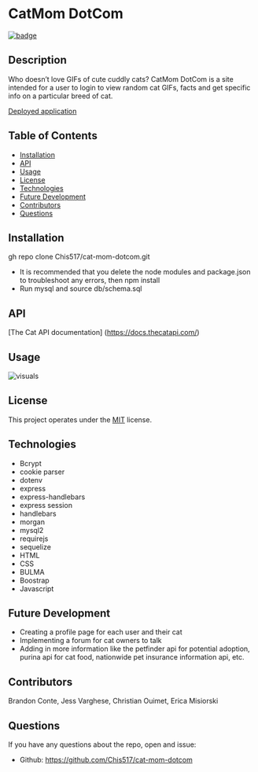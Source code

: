# CatMom DotCom

  [![badge](https://img.shields.io/badge/License-MIT-yellow.svg)]((https://opensource.org/licenses/MIT))
  
  ## Description

  Who doesn’t love GIFs of cute cuddly cats? CatMom DotCom is a site intended for a user to login to view random cat GIFs, facts and get specific info on a particular breed of cat.


[Deployed application](https://github.com/Chis517/cat-mom-dotcom)

  ## Table of Contents

  * [Installation](#Installation)
  * [API](#api)
  * [Usage](#usage)
  * [License](#license)
  * [Technologies](#technologies)
  * [Future Development](#future-development)
  * [Contributors](#contributors)
  * [Questions](#questions)
 

  ## Installation
  gh repo clone Chis517/cat-mom-dotcom.git

* It is recommended that you delete the node modules and package.json to troubleshoot any errors, then npm install
* Run mysql and source db/schema.sql
  
 ## API
 [The Cat API documentation] (https://docs.thecatapi.com/)

  ## Usage

 ![visuals]()

  ## License
  This project operates under the [MIT](https://choosealicense.com/licenses/MIT/) license.

  ## Technologies
 * Bcrypt
 * cookie parser
 * dotenv
 * express
 * express-handlebars
 * express session
 * handlebars
 * morgan
 * mysql2
 * requirejs
 * sequelize
 * HTML
 * CSS
 * BULMA
 * Boostrap
 * Javascript


## Future Development
* Creating a profile page for each user and their cat
* Implementing a forum for cat owners to talk
* Adding in more information like the petfinder api for potential adoption, purina api for cat food, nationwide pet insurance information api, etc. 

## Contributors

Brandon Conte, Jess Varghese, Christian Ouimet, Erica Misiorski

## Questions
  If you have any questions about the repo, open and issue:
  * Github: https://github.com/Chis517/cat-mom-dotcom

